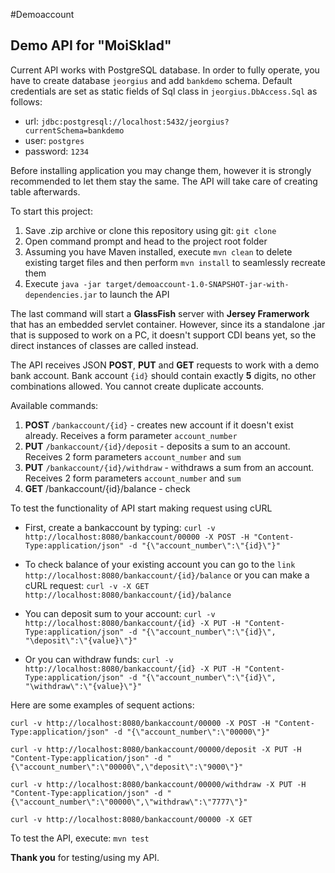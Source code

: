 #Demoaccount 
## Demo API for "MoiSklad"

Current API works with PostgreSQL database. In order to fully operate, you have to create database `jeorgius` and add `bankdemo` schema. Default credentials are set as static fields of Sql class in `jeorgius.DbAccess.Sql` as follows:

- url: `jdbc:postgresql://localhost:5432/jeorgius?currentSchema=bankdemo`
- user: `postgres`
- password: `1234` 

Before installing application you may change them, however it is strongly recommended to let them stay the same.
The API will take care of creating table afterwards.

To start this project:

1. Save .zip archive or clone this repository using git: `git clone`
2. Open command prompt and head to the project root folder
3. Assuming you have Maven installed, execute `mvn clean` to delete existing target files and then perform `mvn install` to seamlessly recreate them
4. Execute `java -jar target/demoaccount-1.0-SNAPSHOT-jar-with-dependencies.jar` to launch the API

The last command will start a **GlassFish** server with **Jersey Framerwork** that has an embedded servlet container. However, since its a standalone .jar that is supposed to work on a PC, it doesn't support CDI beans yet, so the direct instances of classes are called instead.


The API receives JSON **POST**, **PUT** and **GET** requests to work with a demo bank account. 
Bank account `{id}` should contain exactly **5** digits, no other combinations allowed. You cannot create duplicate accounts.


Available commands:

1. **POST** `/bankaccount/{id}` - creates new account if it doesn't exist already. Receives a form parameter `account_number`
2. **PUT** `/bankaccount/{id}/deposit` - deposits a sum to an account. Receives 2 form parameters `account_number` and `sum`
3. **PUT** `/bankaccount/{id}/withdraw` - withdraws a sum from an account. Receives 2 form parameters `account_number` and `sum`
4. **GET** /bankaccount/{id}/balance - check

To test the functionality of API start making request using cURL

- First, create a bankaccount by typing:
`curl -v http://localhost:8080/bankaccount/00000 -X POST -H "Content-Type:application/json" -d "{\"account_number\":\"{id}\"}"
`

- To check balance of your existing account you can go to the `link http://localhost:8080/bankaccount/{id}/balance`
or you can make a cURL request:
`curl -v -X GET http://localhost:8080/bankaccount/{id}/balance`

- You can deposit sum to your account:
`curl -v http://localhost:8080/bankaccount/{id} -X PUT -H "Content-Type:application/json" -d "{\"account_number\":\"{id}\", "\deposit\":\"{value}\"}" `

- Or you can withdraw funds:
`curl -v http://localhost:8080/bankaccount/{id} -X PUT -H "Content-Type:application/json" -d "{\"account_number\":\"{id}\", "\withdraw\":\"{value}\"}"`

Here are some examples of sequent actions:

`curl -v http://localhost:8080/bankaccount/00000 -X POST -H "Content-Type:application/json" -d "{\"account_number\":\"00000\"}"`

`curl -v http://localhost:8080/bankaccount/00000/deposit -X PUT -H "Content-Type:application/json" -d "{\"account_number\":\"00000\",\"deposit\":\"9000\"}"`

`curl -v http://localhost:8080/bankaccount/00000/withdraw -X PUT -H "Content-Type:application/json" -d "{\"account_number\":\"00000\",\"withdraw\":\"7777\"}"`

`curl -v http://localhost:8080/bankaccount/00000 -X GET`

To test the API, execute:
`mvn test`

**Thank you** for testing/using my API.